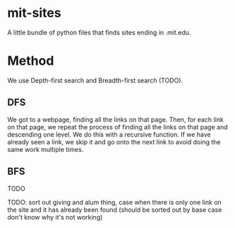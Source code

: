 # mit-sites

A little bundle of python files that finds sites ending in .mit.edu.

# Method

We use Depth-first search and Breadth-first search (TODO).

## DFS

We got to a webpage, finding all the links on that page. Then, for each link on that page, we repeat the process of finding all the links on that page and descending one level. We do this with a recursive function. If we have already seen a link, we skip it and go onto the next link to avoid doing the same work multiple times.

## BFS

TODO

TODO: sort out giving and alum thing, case when there is only one link on the site and it has already been found (should be sorted out by base case don't know why it's not working)
